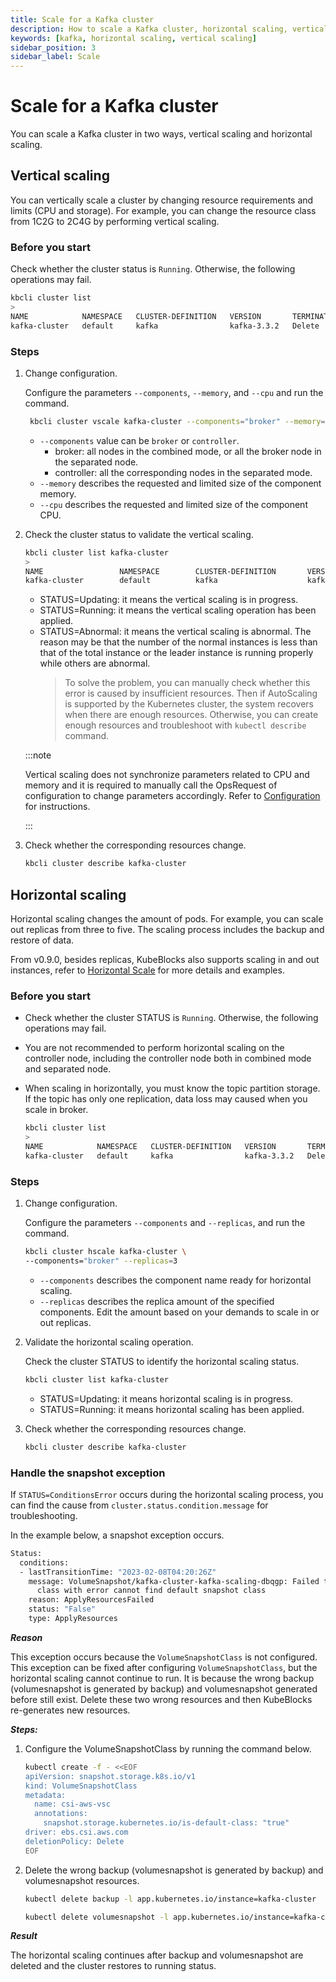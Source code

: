 ```yaml
---
title: Scale for a Kafka cluster
description: How to scale a Kafka cluster, horizontal scaling, vertical scaling
keywords: [kafka, horizontal scaling, vertical scaling]
sidebar_position: 3
sidebar_label: Scale
---
```


# Scale for a Kafka cluster

You can scale a Kafka cluster in two ways, vertical scaling and horizontal scaling.

## Vertical scaling

You can vertically scale a cluster by changing resource requirements and limits (CPU and storage). For example, you can change the resource class from 1C2G to 2C4G by performing vertical scaling.

### Before you start

Check whether the cluster status is `Running`. Otherwise, the following operations may fail.

```bash
kbcli cluster list
>
NAME            NAMESPACE   CLUSTER-DEFINITION   VERSION       TERMINATION-POLICY   STATUS    CREATED-TIME                 
kafka-cluster   default     kafka                kafka-3.3.2   Delete               Running   Jul 19,2023 18:01 UTC+0800   
```

### Steps

1. Change configuration.

   Configure the parameters `--components`, `--memory`, and `--cpu` and run the command.

   ```bash
    kbcli cluster vscale kafka-cluster --components="broker" --memory="4Gi" --cpu="2" 
   ```

   - `--components` value can be `broker` or `controller`.
     - broker: all nodes in the combined mode, or all the broker node in the separated node.
     - controller: all the corresponding nodes in the separated mode.
   - `--memory` describes the requested and limited size of the component memory.
   - `--cpu` describes the requested and limited size of the component CPU.

2. Check the cluster status to validate the vertical scaling.

    ```bash
    kbcli cluster list kafka-cluster
    >
    NAME                 NAMESPACE        CLUSTER-DEFINITION       VERSION                TERMINATION-POLICY        STATUS          CREATED-TIME
    kafka-cluster        default          kafka                    kafka-3.3.2            Delete                    Updating        Jan 29,2023 14:29 UTC+0800
    ```

   - STATUS=Updating: it means the vertical scaling is in progress.
   - STATUS=Running: it means the vertical scaling operation has been applied.
   - STATUS=Abnormal: it means the vertical scaling is abnormal. The reason may be that the number of the normal instances is less than that of the total instance or the leader instance is running properly while others are abnormal.
     > To solve the problem, you can manually check whether this error is caused by insufficient resources. Then if AutoScaling is supported by the Kubernetes cluster, the system recovers when there are enough resources. Otherwise, you can create enough resources and troubleshoot with `kubectl describe` command.

    :::note

    Vertical scaling does not synchronize parameters related to CPU and memory and it is required to manually call the OpsRequest of configuration to change parameters accordingly. Refer to [Configuration](./../configuration/configuration.md) for instructions.

    :::

3. Check whether the corresponding resources change.

    ```bash
    kbcli cluster describe kafka-cluster
    ```

## Horizontal scaling

Horizontal scaling changes the amount of pods. For example, you can scale out replicas from three to five. The scaling process includes the backup and restore of data.

From v0.9.0, besides replicas, KubeBlocks also supports scaling in and out instances, refer to [Horizontal Scale](./../../maintaince/scale/horizontal-scale.md) for more details and examples.

### Before you start

- Check whether the cluster STATUS is `Running`. Otherwise, the following operations may fail.
- You are not recommended to perform horizontal scaling on the controller node, including the controller node both in combined mode and separated node.
- When scaling in horizontally, you must know the topic partition storage. If the topic has only one replication, data loss may caused when you scale in broker.

  ```bash
  kbcli cluster list
  >
  NAME            NAMESPACE   CLUSTER-DEFINITION   VERSION       TERMINATION-POLICY   STATUS    CREATED-TIME                 
  kafka-cluster   default     kafka                kafka-3.3.2   Delete               Running   Jul 19,2023 18:01 UTC+0800   
  ```

### Steps

1. Change configuration.

   Configure the parameters `--components` and `--replicas`, and run the command.

   ```bash
   kbcli cluster hscale kafka-cluster \
   --components="broker" --replicas=3
   ```

   - `--components` describes the component name ready for horizontal scaling.
   - `--replicas` describes the replica amount of the specified components. Edit the amount based on your demands to scale in or out replicas.

2. Validate the horizontal scaling operation.

   Check the cluster STATUS to identify the horizontal scaling status.

   ```bash
   kbcli cluster list kafka-cluster
   ```

   - STATUS=Updating: it means horizontal scaling is in progress.
   - STATUS=Running: it means horizontal scaling has been applied.

3. Check whether the corresponding resources change.

    ```bash
    kbcli cluster describe kafka-cluster
    ```

### Handle the snapshot exception

If `STATUS=ConditionsError` occurs during the horizontal scaling process, you can find the cause from `cluster.status.condition.message` for troubleshooting.

In the example below, a snapshot exception occurs.

```bash
Status:
  conditions: 
  - lastTransitionTime: "2023-02-08T04:20:26Z"
    message: VolumeSnapshot/kafka-cluster-kafka-scaling-dbqgp: Failed to set default snapshot
      class with error cannot find default snapshot class
    reason: ApplyResourcesFailed
    status: "False"
    type: ApplyResources
```

***Reason***

This exception occurs because the `VolumeSnapshotClass` is not configured. This exception can be fixed after configuring `VolumeSnapshotClass`, but the horizontal scaling cannot continue to run. It is because the wrong backup (volumesnapshot is generated by backup) and volumesnapshot generated before still exist. Delete these two wrong resources and then KubeBlocks re-generates new resources.

***Steps:***

1. Configure the VolumeSnapshotClass by running the command below.

   ```bash
   kubectl create -f - <<EOF
   apiVersion: snapshot.storage.k8s.io/v1
   kind: VolumeSnapshotClass
   metadata:
     name: csi-aws-vsc
     annotations:
       snapshot.storage.kubernetes.io/is-default-class: "true"
   driver: ebs.csi.aws.com
   deletionPolicy: Delete
   EOF
   ```

2. Delete the wrong backup (volumesnapshot is generated by backup) and volumesnapshot resources.

   ```bash
   kubectl delete backup -l app.kubernetes.io/instance=kafka-cluster
   
   kubectl delete volumesnapshot -l app.kubernetes.io/instance=kafka-cluster

   ```

***Result***

The horizontal scaling continues after backup and volumesnapshot are deleted and the cluster restores to running status.
